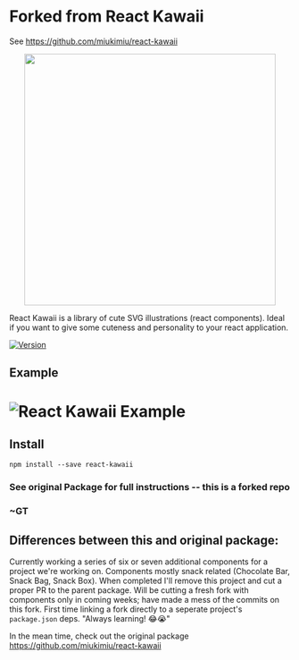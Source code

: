 # Forked from React Kawaii 
See https://github.com/miukimiu/react-kawaii

<div align="center" markdown="1">
  <img src="https://raw.githubusercontent.com/miukimiu/react-kawaii/master/docs/images/react-kawaii-logo%402x.png" width="450">
</div>

React Kawaii is a library of cute SVG illustrations (react components). Ideal if you want to give some cuteness and personality to your react application.

[![Version](https://img.shields.io/npm/v/react-kawaii.svg?style=flat-square)](https://www.npmjs.com/package/react-kawaii)

## Example

# ![React Kawaii Example](https://github.com/miukimiu/react-kawaii/blob/master/docs/images/react-kawaii-example.gif?raw=true)

## Install

`npm install --save react-kawaii`

### See original Package for full instructions -- this is a forked repo
### ~GT

## Differences between this and original package:
Currently working a series of six or seven additional components for a project we're working on. Components mostly snack related (Chocolate Bar, Snack Bag, Snack Box). When completed I'll remove this project and cut a proper PR to the parent package. Will be cutting a fresh fork with components only in coming weeks; have made a mess of the commits on this fork. First time linking a fork directly to a seperate project's `package.json` deps. "Always learning! 😂😭"


In the mean time, check out the original package https://github.com/miukimiu/react-kawaii

